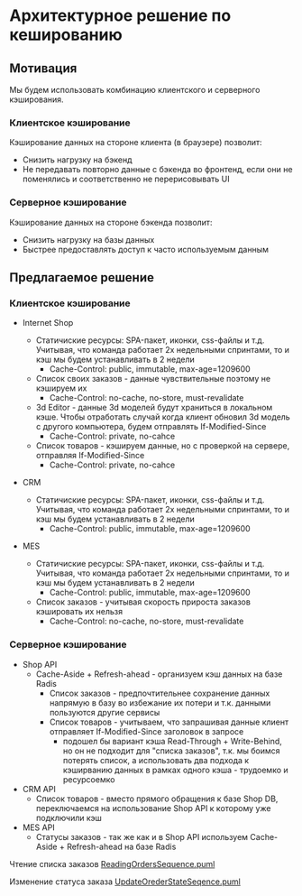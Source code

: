# Архитектурное решение по кешированию

## Мотивация
Мы будем использовать комбинацию клиентского и серверного кэширования.

### Клиентское кэширование
Кэширование данных на стороне клиента (в браузере) позволит:
* Снизить нагрузку на бэкенд
* Не передавать повторно данные с бэкенда во фронтенд, если они не поменялись и соответственно не перерисовывать UI

### Серверное кэширование
Кэширование данных на стороне бэкенда позволит:
* Снизить нагрузку на базы данных
* Быстрее предоставлять доступ к часто используемым данным

## Предлагаемое решение

### Клиентское кэширование
* Internet Shop
  * Статичиские ресурсы: SPA-пакет, иконки, css-файлы и т.д. Учитывая, что команда работает 2х недельными спринтами, то и кэш мы будем устанавливать в 2 недели
    * Cache-Control: public, immutable, max-age=1209600
  * Список своих заказов - данные чувствительные поэтому не кэшируем их
    * Cache-Control: no-cache, no-store, must-revalidate
  * 3d Editor - данные 3d моделей будут храниться в локальном кэше. Чтобы отработать случай когда клиент обновил 3d модель с другого компьютера, будем отправлять If-Modified-Since 
    * Cache-Control: private, no-cahce
  * Список товаров - кэшируем данные, но с проверкой на сервере, отправляя If-Modified-Since
    * Cache-Control: private, no-cahce
  
* CRM
  * Статичиские ресурсы: SPA-пакет, иконки, css-файлы и т.д. Учитывая, что команда работает 2х недельными спринтами, то и кэш мы будем устанавливать в 2 недели
    * Cache-Control: public, immutable, max-age=1209600
  
* MES
  * Статичиские ресурсы: SPA-пакет, иконки, css-файлы и т.д. Учитывая, что команда работает 2х недельными спринтами, то и кэш мы будем устанавливать в 2 недели
    * Cache-Control: public, immutable, max-age=1209600
  * Список заказов - учитывая скорость прироста заказов кэшировать их нельзя
    * Cache-Control: no-cache, no-store, must-revalidate

### Серверное кэширование
* Shop API
  * Cache-Aside + Refresh-ahead - организуем кэш данных на базе Radis
    * Список заказов - предпочтительнее сохранение данных напрямую в базу во избежание их потери и т.к. данными пользуются другие сервисы 
    * Список товаров - учитываем, что запрашивая данные клиент отправляет If-Modified-Since заголовок в запросе
      * подошел бы вариант кэша Read-Through + Write-Behind, но он не подходит для "списка заказов", т.к. мы боимся потерять список, а использовать два подхода к кэширванию данных в рамках одного кэша - трудоемко и ресурсоемко
* CRM API
  * Список товаров - вместо прямого обращения к базе Shop DB, переключаемся на использование Shop API к которому уже подключили кэш
* MES API
  * Статусы заказов - так же как и в Shop API используем Cache-Aside + Refresh-ahead на базе Radis

Чтение списка заказов [ReadingOrdersSequence.puml](ReadingOrdersSequence.puml)

Изменение статуса заказа [UpdateOrederStateSeqence.puml](UpdateOrederStateSeqence.puml)